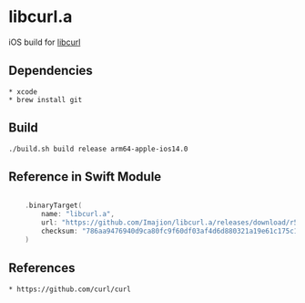 # libcurl.a
iOS build for [libcurl](https://curl.se/dev/source.html)

## Dependencies

    * xcode
    * brew install git


## Build

    ./build.sh build release arm64-apple-ios14.0


## Reference in Swift Module

``` swift

    .binaryTarget(
        name: "libcurl.a",
        url: "https://github.com/Imajion/libcurl.a/releases/download/r5/libcurl.a.xcframework.zip",
        checksum: "786aa9476940d9ca80fc9f60df03af4d6d880321a19e61c175c1d4f322ef0798"
    )

```

## References

    * https://github.com/curl/curl
